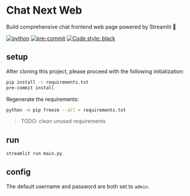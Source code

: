 # Chat Next Web

Build comprehensive chat frontend web page powered by Streamlit 🚀

[![python](https://img.shields.io/badge/Python-3.11-3776AB.svg?style=flat&logo=python&logoColor=white)](https://www.python.org)
[![pre-commit](https://img.shields.io/badge/pre--commit-enabled-brightgreen?logo=pre-commit&logoColor=white)](https://github.com/pre-commit/pre-commit)
[![Code style: black](https://img.shields.io/badge/code%20style-black-000000.svg)](https://github.com/psf/black)

## setup

After cloning this project, please proceed with the following initialization:

```bash
pip install -r requirements.txt
pre-commit install
```

Regenerate the requirements:

```bash
python -m pip freeze --all > requirements.txt
```

> TODO: clean unused requirements

## run

```bash
streamlit run main.py
```

## config

The default username and password are both set to `admin`.

